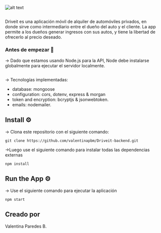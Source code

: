 ![alt text](https://res.cloudinary.com/dmg4ecgsq/image/upload/v1658704257/am0nwleoxnaews6cwwxr.png)
 ## 
Driveit es una aplicación móvil de alquiler de automóviles privados, en donde sirve como intermediario entre el dueño del auto y el cliente.
La app permite a los dueños generar ingresos con sus autos, y tiene la libertad de ofrecerlo al precio deseado.


### Antes de empezar 🚨
→ Dado que estamos usando Node.js para la API, Node debe instalarse globalmente para ejecutar el servidor localmente.
 ## 
→ Tecnologías implementadas: 
* database: mongoose
* configuration: cors, dotenv, express & morgan
* token and encryption: bcryptjs & jsonwebtoken. 
* emails: nodemailer. 
 ## 

## Install ⚙️
→  Clona este repositorio con el siguiente comando:
```
git clone https://github.com/valentinapbm/Driveit-backend.git
```
→Luego use el siguiente comando para instalar todas las dependencias externas
```
npm install
```
## Run the App ⚙️
→ Use el siguiente comando para ejecutar la aplicación
```
npm start
```
## Creado por
Valentina Paredes B.
